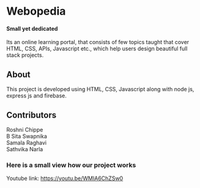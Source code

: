 # Webopedia
#### Small yet dedicated
Its an online learning portal, that consists of few topics taught that cover HTML, CSS, APIs, Javascript etc., which help users design beautiful full stack projects.

## About
This project is developed using HTML, CSS, Javascript along with node js, express js and firebase.

## Contributors
Roshni Chippe\
B Sita Swapnika\
Samala Raghavi\
Sathvika Narla

### Here is a small view how our project works

Youtube link: https://youtu.be/WMIA6ChZSw0

